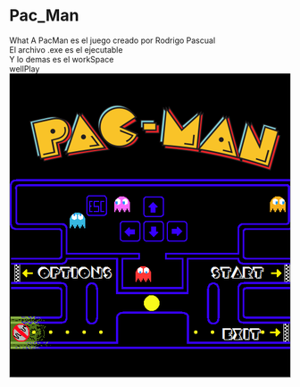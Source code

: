 # Pac_Man
What A PacMan es el juego creado por Rodrigo Pascual  </br>
El archivo .exe es el ejecutable  </br>
Y lo demas es el workSpace</br>
wellPlay</br>
<img src="Captura.PNG"/></br>
